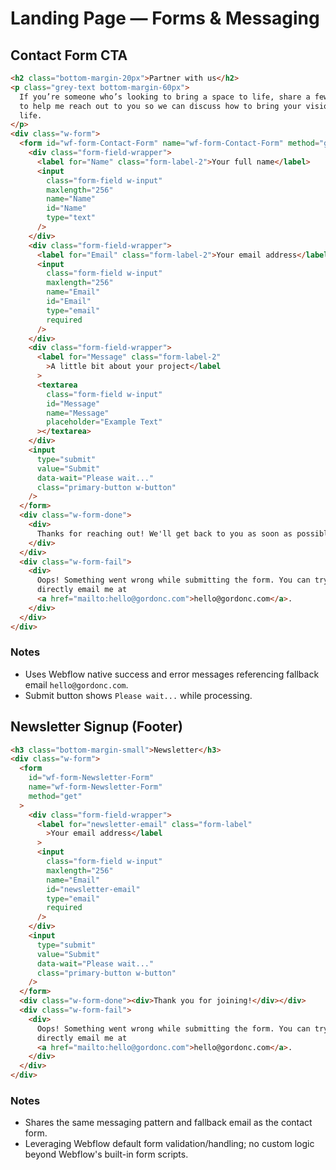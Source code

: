 # Landing Page — Forms & Messaging

## Contact Form CTA

```html
<h2 class="bottom-margin-20px">Partner with us</h2>
<p class="grey-text bottom-margin-60px">
  If you’re someone who’s looking to bring a space to life, share a few details
  to help me reach out to you so we can discuss how to bring your vision to
  life.
</p>
<div class="w-form">
  <form id="wf-form-Contact-Form" name="wf-form-Contact-Form" method="get">
    <div class="form-field-wrapper">
      <label for="Name" class="form-label-2">Your full name</label>
      <input
        class="form-field w-input"
        maxlength="256"
        name="Name"
        id="Name"
        type="text"
      />
    </div>
    <div class="form-field-wrapper">
      <label for="Email" class="form-label-2">Your email address</label>
      <input
        class="form-field w-input"
        maxlength="256"
        name="Email"
        id="Email"
        type="email"
        required
      />
    </div>
    <div class="form-field-wrapper">
      <label for="Message" class="form-label-2"
        >A little bit about your project</label
      >
      <textarea
        class="form-field w-input"
        id="Message"
        name="Message"
        placeholder="Example Text"
      ></textarea>
    </div>
    <input
      type="submit"
      value="Submit"
      data-wait="Please wait..."
      class="primary-button w-button"
    />
  </form>
  <div class="w-form-done">
    <div>
      Thanks for reaching out! We'll get back to you as soon as possible.
    </div>
  </div>
  <div class="w-form-fail">
    <div>
      Oops! Something went wrong while submitting the form. You can try again or
      directly email me at
      <a href="mailto:hello@gordonc.com">hello@gordonc.com</a>.
    </div>
  </div>
</div>
```

### Notes

- Uses Webflow native success and error messages referencing fallback email `hello@gordonc.com`.
- Submit button shows `Please wait...` while processing.

## Newsletter Signup (Footer)

```html
<h3 class="bottom-margin-small">Newsletter</h3>
<div class="w-form">
  <form
    id="wf-form-Newsletter-Form"
    name="wf-form-Newsletter-Form"
    method="get"
  >
    <div class="form-field-wrapper">
      <label for="newsletter-email" class="form-label"
        >Your email address</label
      >
      <input
        class="form-field w-input"
        maxlength="256"
        name="Email"
        id="newsletter-email"
        type="email"
        required
      />
    </div>
    <input
      type="submit"
      value="Submit"
      data-wait="Please wait..."
      class="primary-button w-button"
    />
  </form>
  <div class="w-form-done"><div>Thank you for joining!</div></div>
  <div class="w-form-fail">
    <div>
      Oops! Something went wrong while submitting the form. You can try again or
      directly email me at
      <a href="mailto:hello@gordonc.com">hello@gordonc.com</a>.
    </div>
  </div>
</div>
```

### Notes

- Shares the same messaging pattern and fallback email as the contact form.
- Leveraging Webflow default form validation/handling; no custom logic beyond Webflow's built-in form scripts.
